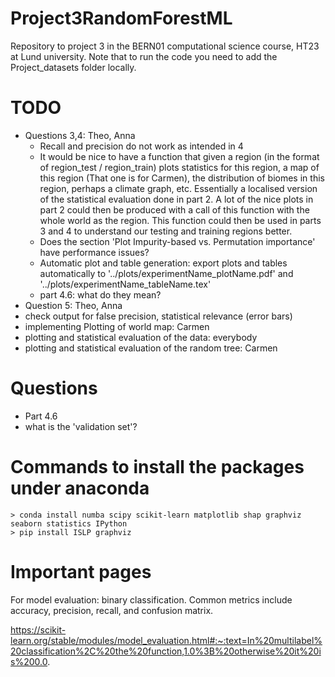 # Project3RandomForestML

Repository to project 3 in the BERN01 computational science course, HT23 at Lund university. Note that to run the code you need to add the Project_datasets folder locally.

# TODO
- Questions 3,4: Theo, Anna
  - Recall and precision do not work as intended in 4
  - It would be nice to have a function that given a region (in the format of region_test / region_train) plots statistics for this region, a map of this region (That one is for Carmen), the distribution of biomes in this region, perhaps a climate graph, etc. Essentially a localised version of the statistical evaluation done in part 2. A lot of the nice plots in part 2 could then be produced with a call of this function with the whole world as the region. This function could then be used in parts 3 and 4 to understand our testing and training regions better.
  - Does the section 'Plot Impurity-based vs. Permutation importance' have performance issues?
  - Automatic plot and table generation: export plots and tables automatically to '../plots/experimentName_plotName.pdf' and '../plots/experimentName_tableName.tex'
  - part 4.6: what do they mean?
- Question 5: Theo, Anna
- check output for false precision, statistical relevance (error bars)
- implementing Plotting of world map: Carmen
- plotting and statistical evaluation of the data: everybody
- plotting and statistical evaluation of the random tree: Carmen

# Questions
- Part 4.6
- what is the 'validation set'?


# Commands to install the packages under anaconda
    > conda install numba scipy scikit-learn matplotlib shap graphviz seaborn statistics IPython
    > pip install ISLP graphviz

# Important pages
For model evaluation: binary classification. Common metrics include accuracy, precision, recall, and confusion matrix.

https://scikit-learn.org/stable/modules/model_evaluation.html#:~:text=In%20multilabel%20classification%2C%20the%20function,1.0%3B%20otherwise%20it%20is%200.0.

